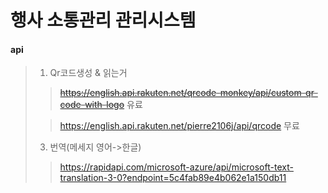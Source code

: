 
# 행사 소통관리 관리시스템



#### api 

> 1. Qr코드생성 & 읽는거
>
> > ~~https://english.api.rakuten.net/qrcode-monkey/api/custom-qr-code-with-logo~~ 유료
> 
> > <https://english.api.rakuten.net/pierre2106j/api/qrcode> 무료
>
>
> 3. 번역(메세지 영어->한글)
>
> > https://rapidapi.com/microsoft-azure/api/microsoft-text-translation-3-0?endpoint=5c4fab89e4b062e1a150db11





